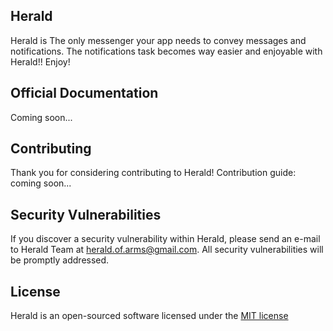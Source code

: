 ## Herald

Herald is The only messenger your app needs to convey messages and notifications. The notifications task becomes way easier and enjoyable with Herald!! Enjoy!

## Official Documentation

Coming soon...

## Contributing

Thank you for considering contributing to Herald!
Contribution guide: coming soon...

## Security Vulnerabilities

If you discover a security vulnerability within Herald, please send an e-mail to Herald Team at herald.of.arms@gmail.com. All security vulnerabilities will be promptly addressed.

## License

Herald is an open-sourced software licensed under the [MIT license](http://opensource.org/licenses/MIT)
